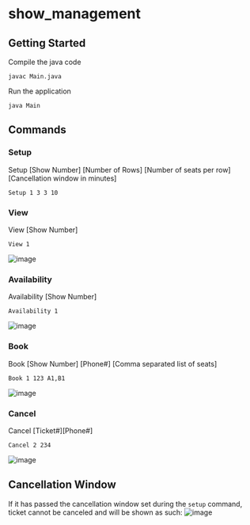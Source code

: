 # show_management

## Getting Started
Compile the java code
```
javac Main.java
```

Run the application
```
java Main
```

## Commands
### Setup
Setup [Show Number] [Number of Rows] [Number of seats per row] [Cancellation window in minutes]
```
Setup 1 3 3 10
```

### View
View [Show Number]
```
View 1
```
![image](https://github.com/oscarsu97/show_management/assets/50538208/b1ed9436-ef5b-45f2-897d-7571165bb9bf)

### Availability
Availability [Show Number]
```
Availability 1
```
![image](https://github.com/oscarsu97/show_management/assets/50538208/442fc7a2-905f-49c1-8dc9-cb2b2d8a8a79)

### Book
Book [Show Number] [Phone#] [Comma separated list of seats]
```
Book 1 123 A1,B1
```
![image](https://github.com/oscarsu97/show_management/assets/50538208/ffddef05-b306-4d70-864c-b649ee81a6ae)


### Cancel
Cancel [Ticket#][Phone#]
```
Cancel 2 234
```
![image](https://github.com/oscarsu97/show_management/assets/50538208/1a699118-1a47-4463-be58-37180f436e59)

## Cancellation Window
If it has passed the cancellation window set during the `setup` command, ticket cannot be canceled and will be shown as such:
![image](https://github.com/oscarsu97/show_management/assets/50538208/7125bd91-ddd6-475c-a1db-aceb0b3a2400)

